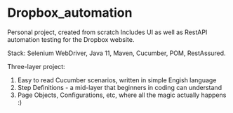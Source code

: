 # Dropbox_automation
Personal project, created from scratch
Includes UI as well as RestAPI automation testing for the Dropbox website.

Stack: Selenium WebDriver, Java 11, Maven, Cucumber, POM, RestAssured.

Three-layer project: 
1. Easy to read Cucumber scenarios, written in simple Engish language 
2. Step Definitions - a mid-layer that beginners in coding can understand
3. Page Objects, Configurations, etc, where all the magic actually happens :)
